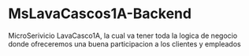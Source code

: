 # MsLavaCascos1A-Backend
MicroSerivicio LavaCasco1A, la cual va tener toda la logica de negocio donde ofreceremos una buena participacion a los clientes y empleados
